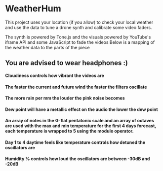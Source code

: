 # WeatherHum

This project uses your location (if you allow) to check your local weather and use the data to tune a drone synth and calibrate some video faders.

The synth is powered by Tone.js and the visuals powered by YouTube's iframe API and some JavaScript to fade the videos
Below is a mapping of the weather data to the parts of the piece

## You are advised to wear headphones :)

#### Cloudiness controls how vibrant the videos are

#### The faster the current and future wind the faster the filters oscillate

#### The more rain per mm the louder the pink noise becomes

#### Dew point will have a metallic effect on the audio the lower the dew point

#### An array of notes in the G-flat pentatonic scale and an array of octaves are used with the max and min temperature for the first 4 days forecast, each temperature is wrapped to 5 using the modulo operator.

#### Day 1 to 4 daytime feels like temperature controls how detuned the oscillators are

#### Humidity % controls how loud the oscillators are between -30dB and -20dB
